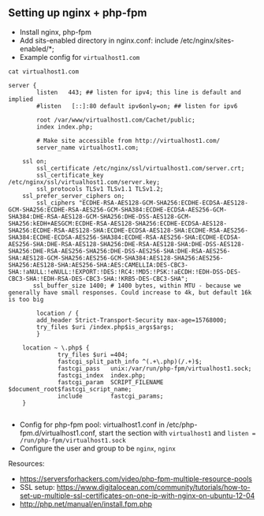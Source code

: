 ## Setting up nginx + php-fpm

- Install nginx, php-fpm
- Add sits-enabled directory in nginx.conf: include /etc/nginx/sites-enabled/*;
- Example config for `virtualhost1.com`

```
cat virtualhost1.com 

server {
        listen   443; ## listen for ipv4; this line is default and implied
        #listen   [::]:80 default ipv6only=on; ## listen for ipv6

        root /var/www/virtualhost1.com/Cachet/public;
        index index.php;

        # Make site accessible from http://virtualhost1.com/
        server_name virtualhost1.com;

	ssl on;
        ssl_certificate /etc/nginx/ssl/virtualhost1.com/server.crt;
        ssl_certificate_key /etc/nginx/ssl/virtualhost1.com/server.key;
        ssl_protocols TLSv1 TLSv1.1 TLSv1.2;
	ssl_prefer_server_ciphers on;
        ssl_ciphers "ECDHE-RSA-AES128-GCM-SHA256:ECDHE-ECDSA-AES128-GCM-SHA256:ECDHE-RSA-AES256-GCM-SHA384:ECDHE-ECDSA-AES256-GCM-SHA384:DHE-RSA-AES128-GCM-SHA256:DHE-DSS-AES128-GCM-SHA256:kEDH+AESGCM:ECDHE-RSA-AES128-SHA256:ECDHE-ECDSA-AES128-SHA256:ECDHE-RSA-AES128-SHA:ECDHE-ECDSA-AES128-SHA:ECDHE-RSA-AES256-SHA384:ECDHE-ECDSA-AES256-SHA384:ECDHE-RSA-AES256-SHA:ECDHE-ECDSA-AES256-SHA:DHE-RSA-AES128-SHA256:DHE-RSA-AES128-SHA:DHE-DSS-AES128-SHA256:DHE-RSA-AES256-SHA256:DHE-DSS-AES256-SHA:DHE-RSA-AES256-SHA:AES128-GCM-SHA256:AES256-GCM-SHA384:AES128-SHA256:AES256-SHA256:AES128-SHA:AES256-SHA:AES:CAMELLIA:DES-CBC3-SHA:!aNULL:!eNULL:!EXPORT:!DES:!RC4:!MD5:!PSK:!aECDH:!EDH-DSS-DES-CBC3-SHA:!EDH-RSA-DES-CBC3-SHA:!KRB5-DES-CBC3-SHA";
       ssl_buffer_size 1400; # 1400 bytes, within MTU - because we generally have small responses. Could increase to 4k, but default 16k is too big

        location / {
        add_header Strict-Transport-Security max-age=15768000;
        try_files $uri /index.php$is_args$args;
        }
 
	location ~ \.php$ {
              try_files $uri =404;
              fastcgi_split_path_info ^(.+\.php)(/.+)$;
              fastcgi_pass   unix:/var/run/php-fpm/virtualhost1.sock;
              fastcgi_index  index.php;
              fastcgi_param  SCRIPT_FILENAME  $document_root$fastcgi_script_name;
              include        fastcgi_params;
    }


```

- Config for php-fpm pool: virtualhost1.conf in /etc/php-fpm.d/virtualhost1.conf, start the section with `virtualhost1` and `listen = /run/php-fpm/virtualhost1.sock`
- Configure the user and group to be `nginx`, `nginx`

Resources:

- https://serversforhackers.com/video/php-fpm-multiple-resource-pools
- SSL setup: https://www.digitalocean.com/community/tutorials/how-to-set-up-multiple-ssl-certificates-on-one-ip-with-nginx-on-ubuntu-12-04
- http://php.net/manual/en/install.fpm.php
